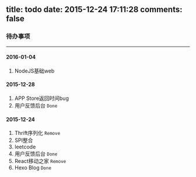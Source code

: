 title: todo
date: 2015-12-24 17:11:28
comments: false
---
### 待办事项
---
#### 2016-01-04
1. NodeJS基础web

#### 2015-12-28
1. APP Store返回时间bug
2. 用户反馈后台 `Done`

#### 2015-12-24
1. Thrift序列化 `Remove`
2. SPI整合
3. leetcode
4. 用户反馈后台 `Done`
5. React移动之家 `Remove`
6. Hexo Blog `Done`
